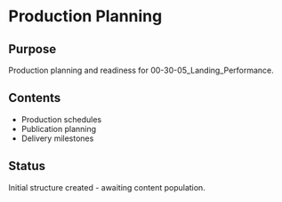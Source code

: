 # Production Planning

## Purpose
Production planning and readiness for 00-30-05_Landing_Performance.

## Contents
- Production schedules
- Publication planning
- Delivery milestones

## Status
Initial structure created - awaiting content population.
